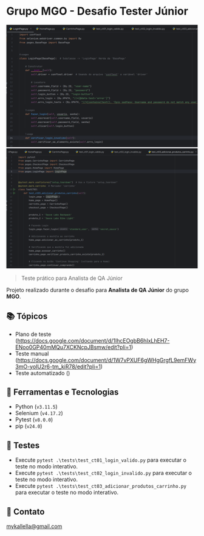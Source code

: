 # Grupo MGO - Desafio Tester Júnior

![preview](./preview1.png)
![preview](./preview2.png)
 
> Teste prático para Analista de QA Júnior

 Projeto realizado durante o desafio para **Analista de QA Júnior** do grupo **MGO**.
 
## 📚 Tópicos

- Plano de teste (https://docs.google.com/document/d/1IhcEOgbB6hIxLhEH7-ENoo0GP40mMQu7XCKNcpJBsmw/edit?pli=1)
- Teste manual (https://docs.google.com/document/d/1W7vPXUF6gWHgGrgfL9emFWy3mO-yoIU2r6-tm_kiR78/edit?pli=1)
- Teste automatizado ()

## 🔧 Ferramentas e Tecnologias

- Python (`v3.11.5`)
- Selenium (`v4.17.2`)
- Pytest (`v8.0.0`)
- pip (`v24.0`)

## 🔧 Testes

- Execute `pytest .\tests\test_ct01_login_valido.py` para executar o teste no modo interativo.
- Execute `pytest .\tests\test_ct02_login_invalido.py` para executar o teste no modo interativo.
- Execute `pytest .\tests\test_ct03_adicionar_produtos_carrinho.py` para executar o teste no modo interativo.

## 🔗 Contato

mykallella@gmail.com
